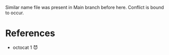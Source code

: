 Similar name file was present in Main branch before here. 
Conflict is bound to occur.

# References

* octocat 1 😈